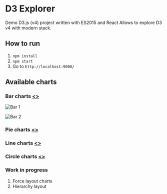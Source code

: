 # D3 Explorer

Demo D3.js (v4) project written with ES2015 and React
Allows to explore D3 v4 with modern stack.

## How to run
1. `npm install`
2. `npm start`
3. Go to `http://localhost:9000/`

## Available charts

### Bar charts [<>](https://github.com/artyomtrityak/d3-explorer/tree/master/static/javascript/components/bar-charts "Source")
![Bar 1](https://raw.githubusercontent.com/artyomtrityak/d3-explorer/master/screenshots/bar-1.png "Bar 1")

![Bar 2](https://raw.githubusercontent.com/artyomtrityak/d3-explorer/master/screenshots/bar-2.png "Bar 2")

### Pie charts [<>](https://github.com/artyomtrityak/d3-explorer/tree/master/static/javascript/components/pie-charts "Source")


### Line charts [<>](https://github.com/artyomtrityak/d3-explorer/tree/master/static/javascript/components/line-charts "Source")


### Circle charts [<>](https://github.com/artyomtrityak/d3-explorer/tree/master/static/javascript/components/circles-charts "Source")


### Work in progress
1. Force layout charts
2. Hierarchy layout

